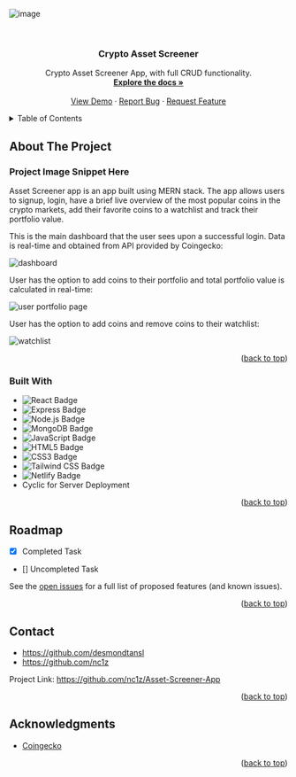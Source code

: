 <a name="readme-top"></a>

<!-- PROJECT LOGO -->

![image](https://user-images.githubusercontent.com/111836326/207625959-7d0040bb-fe5b-48b6-b3ea-0a0291d76730.png)

<br />
<div align="center">
<h3 align="center">Crypto Asset Screener</h3>

  <p align="center">
    Crypto Asset Screener App, with full CRUD functionality. 
    <br />
    <a href="https://github.com/nc1z/Asset-Screener-App"><strong>Explore the docs »</strong></a>
    <br />
    <br />
    <a href="https://github.com/nc1z/Asset-Screener-App">View Demo</a>
    ·
    <a href="https://github.com/nc1z/Asset-Screener-App">Report Bug</a>
    ·
    <a href="https://github.com/nc1z/Asset-Screener-App">Request Feature</a>
  </p>
</div>

<!-- TABLE OF CONTENTS -->
<details>
  <summary>Table of Contents</summary>
  <ol>
    <li>
      <a href="#about-the-project">About The Project</a>
      <ul>
        <li><a href="#built-with">Built With</a></li>
      </ul>
    </li>
    <li><a href="#roadmap">Roadmap</a></li>
    <li><a href="#contact">Contact</a></li>
    <li><a href="#acknowledgments">Acknowledgments</a></li>
  </ol>
</details>

<!-- ABOUT THE PROJECT -->

## About The Project

### Project Image Snippet Here

Asset Screener app is an app built using MERN stack. The app allows users to signup, login, have a brief live overview of the most popular coins in the crypto markets, add their favorite coins to a watchlist and track their portfolio value.

This is the main dashboard that the user sees upon a successful login. Data is real-time and obtained from API provided by Coingecko:

![dashboard](https://user-images.githubusercontent.com/115219748/208384312-30029fec-71af-45fe-8385-7115b38a741f.png)

User has the option to add coins to their portfolio and total portfolio value is calculated in real-time:

![user portfolio page](https://user-images.githubusercontent.com/115219748/208383899-a0d0c2b8-74f3-4329-9f6c-541752d00a25.png)

User has the option to add coins and remove coins to their watchlist:

![watchlist](https://user-images.githubusercontent.com/115219748/208384606-8fcb3712-9884-4f62-b2b7-e0cdac28c6cb.png)

<p align="right">(<a href="#readme-top">back to top</a>)</p>

<!-- BUILT WITH -->

### Built With

- ![React Badge](https://img.shields.io/badge/React-61DAFB?logo=react&logoColor=000&style=for-the-badge)
- ![Express Badge](https://img.shields.io/badge/Express-000?logo=express&logoColor=fff&style=for-the-badge)
- ![Node.js Badge](https://img.shields.io/badge/Node.js-393?logo=nodedotjs&logoColor=fff&style=for-the-badge)
- ![MongoDB Badge](https://img.shields.io/badge/MongoDB-47A248?logo=mongodb&logoColor=fff&style=for-the-badge)
- ![JavaScript Badge](https://img.shields.io/badge/JavaScript-F7DF1E?logo=javascript&logoColor=000&style=for-the-badge)
- ![HTML5 Badge](https://img.shields.io/badge/HTML5-E34F26?logo=html5&logoColor=fff&style=for-the-badge)
- ![CSS3 Badge](https://img.shields.io/badge/CSS3-1572B6?logo=css3&logoColor=fff&style=for-the-badge)
- ![Tailwind CSS Badge](https://img.shields.io/badge/Tailwind%20CSS-06B6D4?logo=tailwindcss&logoColor=fff&style=for-the-badge)
- ![Netlify Badge](https://img.shields.io/badge/Netlify-00C7B7?logo=netlify&logoColor=fff&style=for-the-badge)
- Cyclic for Server Deployment

<p align="right">(<a href="#readme-top">back to top</a>)</p>

<!-- ROADMAP -->

## Roadmap

- [x] Completed Task
- [] Uncompleted Task

See the [open issues](https://github.com/nc1z/Asset-Screener-App) for a full list of proposed features (and known issues).

<p align="right">(<a href="#readme-top">back to top</a>)</p>

<!-- CONTACT -->

## Contact

- https://github.com/desmondtansl
- https://github.com/nc1z

Project Link: https://github.com/nc1z/Asset-Screener-App

<p align="right">(<a href="#readme-top">back to top</a>)</p>

<!-- ACKNOWLEDGMENTS -->

## Acknowledgments

- <a href="https://www.coingecko.com/en/api/documentation">Coingecko</a>

<p align="right">(<a href="#readme-top">back to top</a>)</p>
